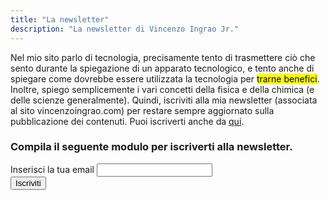 ```yaml
---
title: "La newsletter"
description: "La newsletter di Vincenzo Ingrao Jr."
---
```


Nel mio sito parlo di tecnologia, precisamente tento di trasmettere ciò che sento durante la spiegazione di un apparato tecnologico, e tento anche di spiegare come dovrebbe essere utilizzata la tecnologia per <mark>trarne benefici</mark>.  
Inoltre, spiego semplicemente i vari concetti della fisica e della chimica (e delle scienze generalmente).
Quindi, iscriviti alla mia newsletter (associata al sito vincenzoingrao.com) per restare sempre aggiornato sulla pubblicazione dei contenuti. Puoi iscriverti anche da <a href="Https://tiny letter.com/vincenzoingraojr" target="_blank" title="La newsletter di Vincenzo Ingrao Jr.">qui</a>.
<h3 class="form-subtitle">Compila il seguente modulo per iscriverti alla newsletter.</h3>
<form action="https://tinyletter.com/vincenzoingraojr" method="post" target="popupwindow" onsubmit="window.open('https://tinyletter.com/vincenzoingraojr', 'popupwindow', 'scrollbars=yes,width=800,height=600');return true">
<div class="form-div">
<label class="form-label" for="email">Inserisci la tua email</label>
<input type="text" class="form-text" name="email" id="email"/><input type="hidden" value="1" name="embed"/>
</div>
<div class="form-div">
<input type="submit" class="form-button" value="Iscriviti"/>
</div>
</form>
         

